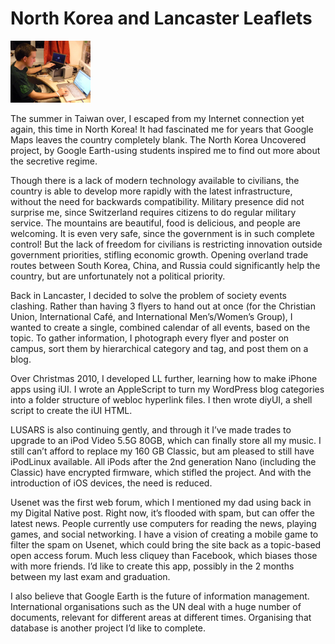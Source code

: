 # North Korea and Lancaster Leaflets

<img class="aligncenter" alt="Me and Grace Laptops" src="https://raw.githubusercontent.com/peterburk/blog/master/grace.png" width="128">

The summer in Taiwan over, I escaped from my Internet connection yet again, this time in North Korea! It had fascinated me for years that Google Maps leaves the country completely blank. The North Korea Uncovered project, by Google Earth-using students inspired me to find out more about the secretive regime.

Though there is a lack of modern technology available to civilians, the country is able to develop more rapidly with the latest infrastructure, without the need for backwards compatibility. Military presence did not surprise me, since Switzerland requires citizens to do regular military service. The mountains are beautiful, food is delicious, and people are welcoming. It is even very safe, since the government is in such complete control! But the lack of freedom for civilians is restricting innovation outside government priorities, stifling economic growth. Opening overland trade routes between South Korea, China, and Russia could significantly help the country, but are unfortunately not a political priority.

Back in Lancaster, I decided to solve the problem of society events clashing. Rather than having 3 flyers to hand out at once (for the Christian Union, International Café, and International Men’s/Women’s Group), I wanted to create a single, combined calendar of all events, based on the topic. To gather information, I photograph every flyer and poster on campus, sort them by hierarchical category and tag, and post them on a blog.

Over Christmas 2010, I developed LL further, learning how to make iPhone apps using iUI. I wrote an AppleScript to turn my WordPress blog categories into a folder structure of webloc hyperlink files. I then wrote diyUI, a shell script to create the iUI HTML.

LUSARS is also continuing gently, and through it I’ve made trades to upgrade to an iPod Video 5.5G 80GB, which can finally store all my music. I still can’t afford to replace my 160 GB Classic, but am pleased to still have iPodLinux available. All iPods after the 2nd generation Nano (including the Classic) have encrypted firmware, which stifled the project. And with the introduction of iOS devices, the need is reduced.

Usenet was the first web forum, which I mentioned my dad using back in my Digital Native post. Right now, it’s flooded with spam, but can offer the latest news. People currently use computers for reading the news, playing games, and social networking. I have a vision of creating a mobile game to filter the spam on Usenet, which could bring the site back as a topic-based open access forum. Much less cliquey than Facebook, which biases those with more friends. I’d like to create this app, possibly in the 2 months between my last exam and graduation.

I also believe that Google Earth is the future of information management. International organisations such as the UN deal with a huge number of documents, relevant for different areas at different times. Organising that database is another project I’d like to complete.

